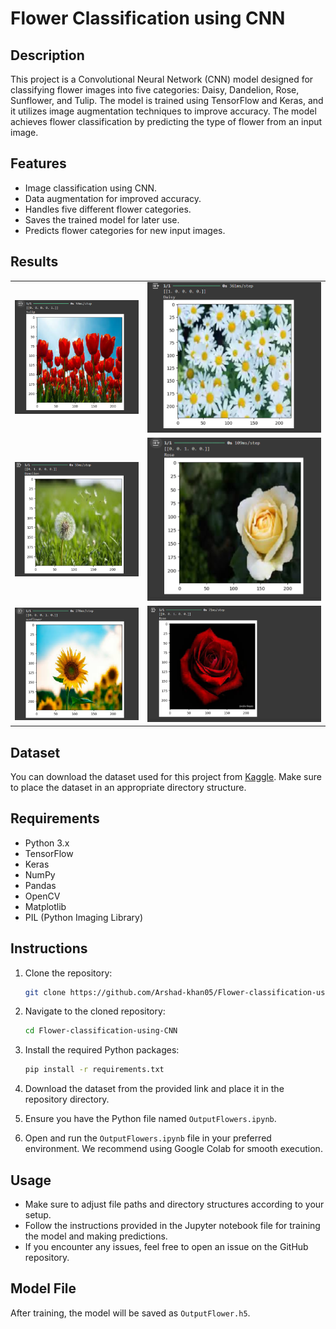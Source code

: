 # Flower Classification using CNN

## Description
This project is a Convolutional Neural Network (CNN) model designed for classifying flower images into five categories: Daisy, Dandelion, Rose, Sunflower, and Tulip. The model is trained using TensorFlow and Keras, and it utilizes image augmentation techniques to improve accuracy. The model achieves flower classification by predicting the type of flower from an input image.

## Features
- Image classification using CNN.
- Data augmentation for improved accuracy.
- Handles five different flower categories.
- Saves the trained model for later use.
- Predicts flower categories for new input images.

## Results


<table>
    <tr>
        <td><img src="Output/Image01.png" alt="Example Image 1" style="width: 100%;"></td>
        <td><img src="Output/Image02.png" alt="Example Image 2" style="width: 100%;"></td>
    </tr>
    <tr>
        <td><img src="Output/Image03.png" alt="Example Image 1" style="width: 100%;"></td>
        <td><img src="Output/Image04.png" alt="Example Image 2" style="width: 100%;"></td>
    </tr>
    <tr>
        <td><img src="Output/Image05.png" alt="Example Image 1" style="width: 100%;"></td>
        <td><img src="Output/Image06.png" alt="Example Image 2" style="width: 100%;"></td>
    </tr>
</table>


## Dataset
You can download the dataset used for this project from [Kaggle](https://www.kaggle.com/datasets/alxmamaev/flowers-recognition?rvi=1). Make sure to place the dataset in an appropriate directory structure.

## Requirements
- Python 3.x
- TensorFlow
- Keras
- NumPy
- Pandas
- OpenCV
- Matplotlib
- PIL (Python Imaging Library)

## Instructions
1. Clone the repository:

    ```bash
    git clone https://github.com/Arshad-khan05/Flower-classification-using-CNN.git
    ```

2. Navigate to the cloned repository:

    ```bash
    cd Flower-classification-using-CNN
    ```

3. Install the required Python packages:

    ```bash
    pip install -r requirements.txt
    ```

4. Download the dataset from the provided link and place it in the repository directory.

5. Ensure you have the Python file named `OutputFlowers.ipynb`.

6. Open and run the `OutputFlowers.ipynb` file in your preferred environment. We recommend using Google Colab for smooth execution.

## Usage
- Make sure to adjust file paths and directory structures according to your setup.
- Follow the instructions provided in the Jupyter notebook file for training the model and making predictions.
- If you encounter any issues, feel free to open an issue on the GitHub repository.

## Model File
After training, the model will be saved as `OutputFlower.h5`.


